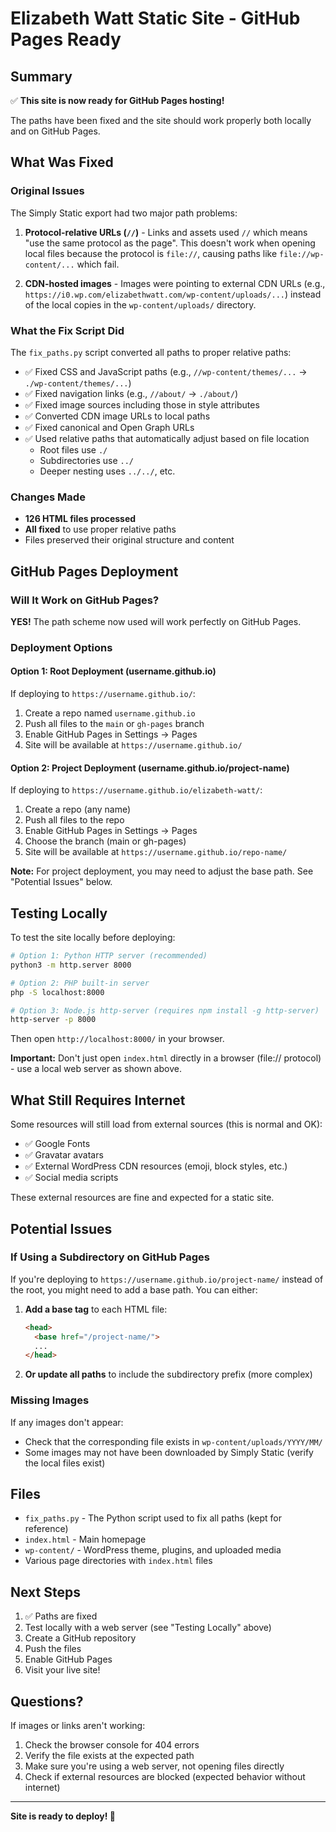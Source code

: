 # Elizabeth Watt Static Site - GitHub Pages Ready

## Summary

✅ **This site is now ready for GitHub Pages hosting!**

The paths have been fixed and the site should work properly both locally and on GitHub Pages.

## What Was Fixed

### Original Issues

The Simply Static export had two major path problems:

1. **Protocol-relative URLs (`//`)** - Links and assets used `//` which means "use the same protocol as the page". This doesn't work when opening local files because the protocol is `file://`, causing paths like `file://wp-content/...` which fail.

2. **CDN-hosted images** - Images were pointing to external CDN URLs (e.g., `https://i0.wp.com/elizabethwatt.com/wp-content/uploads/...`) instead of the local copies in the `wp-content/uploads/` directory.

### What the Fix Script Did

The `fix_paths.py` script converted all paths to proper relative paths:

- ✅ Fixed CSS and JavaScript paths (e.g., `//wp-content/themes/...` → `./wp-content/themes/...`)
- ✅ Fixed navigation links (e.g., `//about/` → `./about/`)
- ✅ Fixed image sources including those in style attributes
- ✅ Converted CDN image URLs to local paths
- ✅ Fixed canonical and Open Graph URLs
- ✅ Used relative paths that automatically adjust based on file location
  - Root files use `./` 
  - Subdirectories use `../`
  - Deeper nesting uses `../../`, etc.

### Changes Made

- **126 HTML files processed**
- **All fixed** to use proper relative paths
- Files preserved their original structure and content

## GitHub Pages Deployment

### Will It Work on GitHub Pages?

**YES!** The path scheme now used will work perfectly on GitHub Pages.

### Deployment Options

#### Option 1: Root Deployment (username.github.io)

If deploying to `https://username.github.io/`:

1. Create a repo named `username.github.io`
2. Push all files to the `main` or `gh-pages` branch
3. Enable GitHub Pages in Settings → Pages
4. Site will be available at `https://username.github.io/`

#### Option 2: Project Deployment (username.github.io/project-name)

If deploying to `https://username.github.io/elizabeth-watt/`:

1. Create a repo (any name)
2. Push all files to the repo
3. Enable GitHub Pages in Settings → Pages
4. Choose the branch (main or gh-pages)
5. Site will be available at `https://username.github.io/repo-name/`

**Note:** For project deployment, you may need to adjust the base path. See "Potential Issues" below.

## Testing Locally

To test the site locally before deploying:

```bash
# Option 1: Python HTTP server (recommended)
python3 -m http.server 8000

# Option 2: PHP built-in server
php -S localhost:8000

# Option 3: Node.js http-server (requires npm install -g http-server)
http-server -p 8000
```

Then open `http://localhost:8000/` in your browser.

**Important:** Don't just open `index.html` directly in a browser (file:// protocol) - use a local web server as shown above.

## What Still Requires Internet

Some resources will still load from external sources (this is normal and OK):

- ✅ Google Fonts
- ✅ Gravatar avatars
- ✅ External WordPress CDN resources (emoji, block styles, etc.)
- ✅ Social media scripts

These external resources are fine and expected for a static site.

## Potential Issues

### If Using a Subdirectory on GitHub Pages

If you're deploying to `https://username.github.io/project-name/` instead of the root, you might need to add a base path. You can either:

1. **Add a base tag** to each HTML file:
   ```html
   <head>
     <base href="/project-name/">
     ...
   </head>
   ```

2. **Or update all paths** to include the subdirectory prefix (more complex)

### Missing Images

If any images don't appear:
- Check that the corresponding file exists in `wp-content/uploads/YYYY/MM/`
- Some images may not have been downloaded by Simply Static (verify the local files exist)

## Files

- `fix_paths.py` - The Python script used to fix all paths (kept for reference)
- `index.html` - Main homepage
- `wp-content/` - WordPress theme, plugins, and uploaded media
- Various page directories with `index.html` files

## Next Steps

1. ✅ Paths are fixed
2. Test locally with a web server (see "Testing Locally" above)
3. Create a GitHub repository
4. Push the files
5. Enable GitHub Pages
6. Visit your live site!

## Questions?

If images or links aren't working:
1. Check the browser console for 404 errors
2. Verify the file exists at the expected path
3. Make sure you're using a web server, not opening files directly
4. Check if external resources are blocked (expected behavior without internet)

---

**Site is ready to deploy! 🚀**

